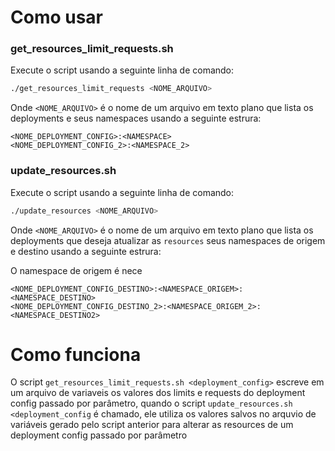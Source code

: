 # Como usar

### get_resources_limit_requests.sh

Execute o script usando a seguinte linha de comando:

```bash
./get_resources_limit_requests <NOME_ARQUIVO>
```
Onde  `<NOME_ARQUIVO>` é o nome de um arquivo em texto plano que lista os deployments e seus namespaces usando a seguinte estrura:

```
<NOME_DEPLOYMENT_CONFIG>:<NAMESPACE>
<NOME_DEPLOYMENT_CONFIG_2>:<NAMESPACE_2>
```


### update_resources.sh

Execute o script usando a seguinte linha de comando:

```bash
./update_resources <NOME_ARQUIVO>
```
Onde  `<NOME_ARQUIVO>` é o nome de um arquivo em texto plano que lista os deployments que deseja atualizar as `resources` seus namespaces de origem e destino usando a seguinte estrura:

O namespace de origem é nece

```
<NOME_DEPLOYMENT_CONFIG_DESTINO>:<NAMESPACE_ORIGEM>:<NAMESPACE_DESTINO>
<NOME_DEPLOYMENT_CONFIG_DESTINO_2>:<NAMESPACE_ORIGEM_2>:<NAMESPACE_DESTINO2>
```


# Como funciona

O script `get_resources_limit_requests.sh <deployment_config>` escreve em um arquivo de variaveis os valores dos limits e requests do deployment config passado por parâmetro, quando o script `update_resources.sh <deployment_config` é chamado, ele utiliza os valores salvos no arquvio de variáveis gerado pelo script anterior para alterar as resources de um deployment config passado por parâmetro 